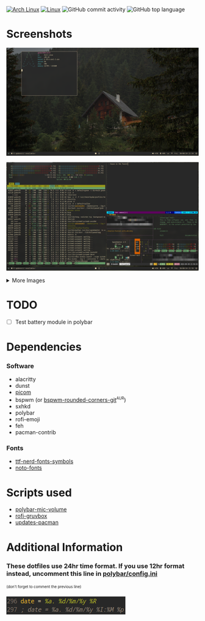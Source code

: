 [![Arch Linux](https://img.shields.io/badge/Arch%20Linux-white?style=flat&logo=archlinux&logoColor=1793d1)](https://www.archlinux.org/)
[![Linux](https://img.shields.io/badge/Linux-%23.svg?logo=linux&color=FCC624&logoColor=black)](https://www.linux.org/)
![GitHub commit activity](https://img.shields.io/github/commit-activity/m/gedon76/dotfiles)
![GitHub top language](https://img.shields.io/github/languages/top/gedon76/dotfiles)


# Screenshots

![cool image](/images/screenshot.png?raw=true "How it should look")

![another cool image](/images/unixporn.png?raw=true "Busy")

<details>
<summary>More Images</summary>

![rofi](/images/rofi.png?raw=true "Rofi")

![browsing](/images/browsing.png?raw=true "Firefox (not included)")

![coding](/images/coding.png?raw=true "VS Code (not included)")
</details>

# TODO
- [ ] Test battery module in polybar

# Dependencies
### Software
- alacritty
- dunst
- [picom](https://github.com/fdev31/picom)
- bspwm (or [bspwm-rounded-corners-git](https://aur.archlinux.org/packages/bspwm-rounded-corners-git)<sup><small>AUR</small></sup>)
- sxhkd
- polybar
- rofi-emoji
- feh
- pacman-contrib

### Fonts
- [ttf-nerd-fonts-symbols](https://www.nerdfonts.com/)
- [noto-fonts](https://fonts.google.com/noto/fonts/)

# Scripts used
- [polybar-mic-volume](https://github.com/MarcDonald/polybar-mic-volume)
- [rofi-gruvbox](https://github.com/hiimsergey/rofi-gruvbox-material)
- [updates-pacman](https://github.com/polybar/polybar-scripts/tree/master/polybar-scripts/updates-pacman)

# Additional Information
### These dotfiles use 24hr time format. If you use 12hr format instead, uncomment this line in [polybar/config.ini](/.config/polybar/config.ini) 
<sup><small>(don't forget to comment the previous line)</small></sup>

![this line](/images/12hrclock.png?raw=true "This line")
